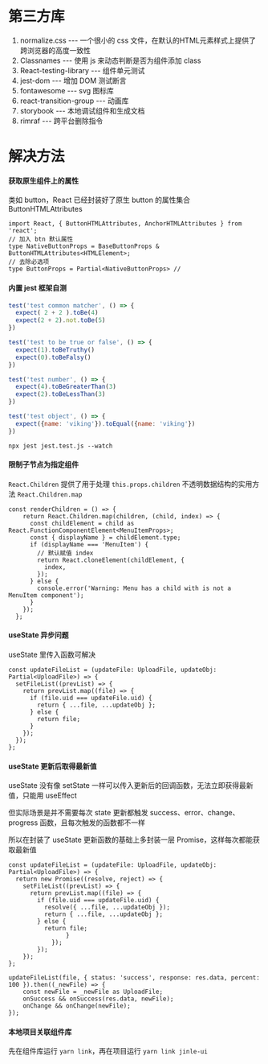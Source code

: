 # 第三方库

1. normalize.css --- 一个很小的 css 文件，在默认的HTML元素样式上提供了跨浏览器的高度一致性
2. Classnames --- 使用 js 来动态判断是否为组件添加 class
3. React-testing-library --- 组件单元测试
4. jest-dom --- 增加 DOM 测试断言
5. fontawesome --- svg 图标库
6. react-transition-group --- 动画库
7. storybook --- 本地调试组件和生成文档
8. rimraf --- 跨平台删除指令

# 解决方法

#### 获取原生组件上的属性

类如 button，React 已经封装好了原生 button 的属性集合 ButtonHTMLAttributes

```tsx
import React, { ButtonHTMLAttributes, AnchorHTMLAttributes } from 'react';
// 加入 btn 默认属性
type NativeButtonProps = BaseButtonProps & ButtonHTMLAttributes<HTMLElement>; 
// 去除必选项
type ButtonProps = Partial<NativeButtonProps> //
```

#### 内置 jest 框架自测

```js
test('test common matcher', () => {
  expect( 2 + 2 ).toBe(4)
  expect(2 + 2).not.toBe(5)
})

test('test to be true or false', () => {
  expect(1).toBeTruthy()
  expect(0).toBeFalsy()
})

test('test number', () => {
  expect(4).toBeGreaterThan(3)
  expect(2).toBeLessThan(3)
})

test('test object', () => {
  expect({name: 'viking'}).toEqual({name: 'viking'})
})
```

```shell
npx jest jest.test.js --watch
```

#### 限制子节点为指定组件

`React.Children` 提供了用于处理 `this.props.children` 不透明数据结构的实用方法 `React.Children.map`

```tsx
const renderChildren = () => {
    return React.Children.map(children, (child, index) => {
      const childElement = child as React.FunctionComponentElement<MenuItemProps>;
      const { displayName } = childElement.type;
      if (displayName === 'MenuItem') {
        // 默认赋值 index
        return React.cloneElement(childElement, {
          index,
        });
      } else {
        console.error('Warning: Menu has a child with is not a MenuItem component');
      }
    });
  };
```

#### useState 异步问题

useState 里传入函数可解决

```tsx
const updateFileList = (updateFile: UploadFile, updateObj: Partial<UploadFile>) => {
  setFileList((prevList) => {
    return prevList.map((file) => {
      if (file.uid === updateFile.uid) {
        return { ...file, ...updateObj };
      } else {
        return file;
      }
    });
  });
};
```

#### useState 更新后取得最新值

useState 没有像 setState 一样可以传入更新后的回调函数，无法立即获得最新值，只能用 useEffect

但实际场景是并不需要每次 state 更新都触发 success、error、change、progress 函数，且每次触发的函数都不一样

所以在封装了 useState 更新函数的基础上多封装一层 Promise，这样每次都能获取最新值

```tsx
const updateFileList = (updateFile: UploadFile, updateObj: Partial<UploadFile>) => {
  return new Promise((resolve, reject) => {
    setFileList((prevList) => {
      return prevList.map((file) => {
        if (file.uid === updateFile.uid) {
          resolve({ ...file, ...updateObj });
          return { ...file, ...updateObj };
        } else {
          return file;
				}
			});
		});
	});
};
```

```tsx
updateFileList(file, { status: 'success', response: res.data, percent: 100 }).then((_newFile) => {
	const newFile = _newFile as UploadFile;
	onSuccess && onSuccess(res.data, newFile);
	onChange && onChange(newFile);
});
```

#### 本地项目关联组件库

先在组件库运行 `yarn link`，再在项目运行 `yarn link jinle-ui`

